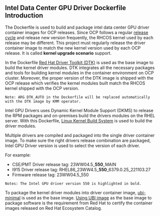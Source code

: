 ## Intel Data Center GPU Driver Dockerfile Introduction
The Dockerfile is used to build and package intel data center GPU driver container images for OCP releases. Since OCP follows a regular [release cycle](https://docs.openshift.com/dedicated/osd_architecture/osd_policy/osd-life-cycle.html) and release new version frequently, the RHCOS kernel used by each release may be different. This project must regularly release the driver container image to match the new kernel version used by each OCP release. It is called **kernel upgrade scenario** support.

In the Dockerfile [Red Hat Driver Toolkit (DTK)](https://github.com/openshift/driver-toolkit) is used as the base image to build the kernel driver modules. DTK integrates all the necessary packages and tools for building kernel modules in the container environment on OCP cluster. Moreover, the proper version of the DTK image is shipped with the OCP release which verifies the kernel modules built match the RHCOS kernel shipped with the OCP version. 

`Note: ARG DTK_AUTO in the Dockerfile will be replaced automatically with the DTK image by KMM operator.`

Intel GPU Drivers uses Dynamic Kernel Module Support (DKMS) to release the RPM packages and on-premises build the drivers modules on the RHEL server. With this Dockerfile, [Linux Kernel Build System](https://docs.kernel.org/kbuild/index.html) is used to build the driver modules.

Multiple drivers are compiled and packaged into the single driver container image. To make sure the right drivers release combination are packaged, Intel GPU Driver version is used to select the version of each driver.

For example: 
-	CSE/PMT Driver release tag: 23WW04.5_**550**_MAIN
-	I915 Driver release tag: RHEL86_23WW4.5_**550**_6379.0.25_221103.27
-	Firmware release tag: 23WW04.5_550

`Notes: The Intel GPU driver version 550 is highlighted in bold.`

To package the kernel driver modules into driver container image, [ubi-minimal](https://catalog.redhat.com/software/containers/ubi8/ubi-minimal/5c359a62bed8bd75a2c3fba8) is used as the base image. [Using UBI image](https://redhat-connect.gitbook.io/partner-guide-for-red-hat-openshift-and-container/program-on-boarding/containers-with-red-hat-universal-base-image-ubi) as the base image to package software is the requirement from Red Hat to certify the container images released on Red Hat Ecosystem Catalog.
